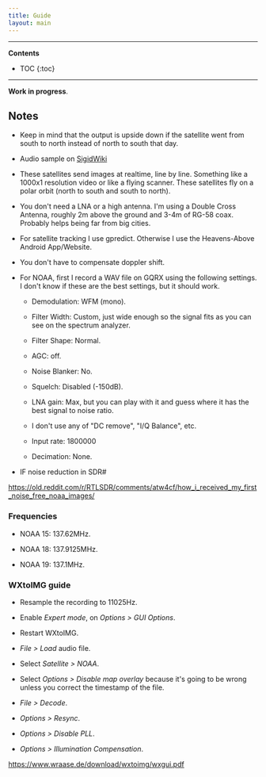 ```yaml
---
title: Guide
layout: main
---
```


---

**Contents**

- TOC
{:toc}

---

**Work in progress**.

## Notes

- Keep in mind that the output is upside down if the satellite went from south to
	north instead of north to south that day.

- Audio sample on [SigidWiki](https://www.sigidwiki.com/wiki/Automatic_Picture_Transmission_(APT))

- These satellites send images at realtime, line by line. Something like a
  1000x1 resolution video or like a flying scanner. These satellites fly on a
  polar orbit (north to south and south to north).

- You don't need a LNA or a high antenna. I'm using a Double Cross Antenna,
  roughly 2m above the ground and 3-4m of RG-58 coax. Probably helps being far
  from big cities.

- For satellite tracking I use gpredict. Otherwise I use the Heavens-Above Android App/Website.

- You don't have to compensate doppler shift.

- For NOAA, first I record a WAV file on GQRX using the following settings. I
  don't know if these are the best settings, but it should work.

    - Demodulation: WFM (mono).

    - Filter Width: Custom, just wide enough so the signal fits as you can see
      on the spectrum analyzer.

    - Filter Shape: Normal.

    - AGC: off.

    - Noise Blanker: No.

    - Squelch: Disabled (-150dB).

    - LNA gain: Max, but you can play with it and guess where it has the best
			signal to noise ratio.

    - I don't use any of "DC remove", "I/Q Balance", etc.

    - Input rate: 1800000

    - Decimation: None.

- IF noise reduction in SDR#

https://old.reddit.com/r/RTLSDR/comments/atw4cf/how_i_received_my_first_noise_free_noaa_images/

### Frequencies

- NOAA 15: 137.62MHz.

- NOAA 18: 137.9125MHz.

- NOAA 19: 137.1MHz.

### WXtoIMG guide

- Resample the recording to 11025Hz.
- Enable _Expert mode_, on _Options > GUI Options_.
- Restart WXtoIMG.
- _File > Load_ audio file.
- Select _Satellite > NOAA_.
- Select _Options > Disable map overlay_ because it's going to be wrong unless you correct the timestamp of the file.
- _File > Decode_.

- _Options > Resync_.
- _Options > Disable PLL_.
- _Options > Illumination Compensation_.

https://www.wraase.de/download/wxtoimg/wxgui.pdf
